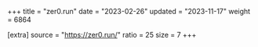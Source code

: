 +++
title = "zer0.run"
date = "2023-02-26"
updated = "2023-11-17"
weight = 6864

[extra]
source = "https://zer0.run/"
ratio = 25
size = 7
+++
